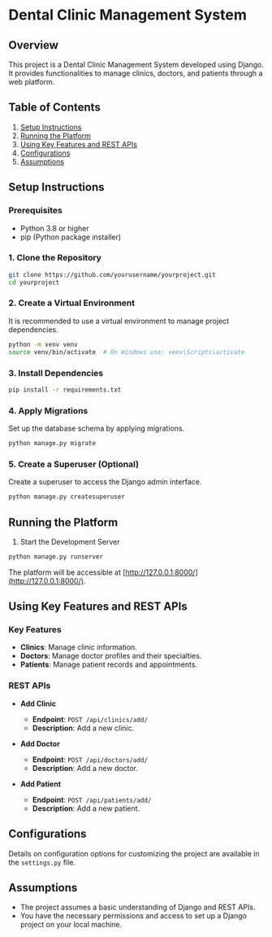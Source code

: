 # Dental Clinic Management System

## Overview
This project is a Dental Clinic Management System developed using Django. It provides functionalities to manage clinics, doctors, and patients through a web platform.

## Table of Contents
1. [Setup Instructions](#setup-instructions)
2. [Running the Platform](#running-the-platform)
3. [Using Key Features and REST APIs](#using-key-features-and-rest-apis)
4. [Configurations](#configurations)
5. [Assumptions](#assumptions)

## Setup Instructions

### Prerequisites
- Python 3.8 or higher
- pip (Python package installer)

### 1. Clone the Repository
```bash
git clone https://github.com/yourusername/yourproject.git
cd yourproject
```

### 2. Create a Virtual Environment
It is recommended to use a virtual environment to manage project dependencies.
```bash
python -m venv venv
source venv/bin/activate  # On Windows use: venv\Scripts\activate
```

### 3. Install Dependencies
```bash
pip install -r requirements.txt
```

### 4. Apply Migrations
Set up the database schema by applying migrations.
```bash
python manage.py migrate
```

### 5. Create a Superuser (Optional)
Create a superuser to access the Django admin interface.
```bash
python manage.py createsuperuser
```

## Running the Platform
1. Start the Development Server
```bash
python manage.py runserver
```
The platform will be accessible at [http://127.0.0.1:8000/](http://127.0.0.1:8000/).

## Using Key Features and REST APIs

### Key Features
- **Clinics**: Manage clinic information.
- **Doctors**: Manage doctor profiles and their specialties.
- **Patients**: Manage patient records and appointments.

### REST APIs
- **Add Clinic**
  - **Endpoint**: `POST /api/clinics/add/`
  - **Description**: Add a new clinic.

- **Add Doctor**
  - **Endpoint**: `POST /api/doctors/add/`
  - **Description**: Add a new doctor.

- **Add Patient**
  - **Endpoint**: `POST /api/patients/add/`
  - **Description**: Add a new patient.

## Configurations
Details on configuration options for customizing the project are available in the `settings.py` file.

## Assumptions
- The project assumes a basic understanding of Django and REST APIs.
- You have the necessary permissions and access to set up a Django project on your local machine.